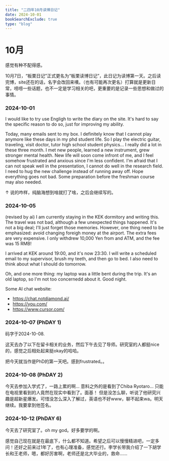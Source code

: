 ```yaml
---
title: "二四年10月读博日记"
date: 2024-10-01
bookSearchExclude: true
type: "blog"
---
```



<!--more-->

# 10月

感觉有种不配得感。

10月7日，“板栗日记”正式更名为“板栗读博日记”，此日记为读博第一天。之后读完博，site还在的话，名字会改回来噢。（也有可能再次更名）打算就是更新日常，唠唠一些话题，也不一定是学习相关的吧，更重要的是记录一些思想和做过的事情。

### 2024-10-01

I would like to try use Engligh to write the diary on the site. It's hard to say the specific reason to do so, just for improving my ability. 

Today, many emails sent to my box. I definitely know that I cannot play anymore like these days in my phd student life. So I play the electric guitar, traveling, visit doctor, tutor high school student physics... I really did a lot in these three month. I met new people, learned a new instrument, grew stronger mental health. New life will soon come infront of me, and I feel somehow frustrated and anxious since I'm less confident. I'm afraid that I can not speak well in the presentation, I cannot do well in the research field. I need to hug the new challenge instead of running away off. Hope everything goes not bad. Some preparation before the freshman course may also needed. 

↑ 说的咋样，纯脑海想到啥就打了啥，之后会继续写的。

### 2024-10-05 

(revised by ai) I am currently staying in the KEK dormitory and writing this. The travel was not bad, although a few unexpected things happened. It's not a big deal; I'll just forget those memories. However, one thing need to be emphasized: avoid changing foreigh money at the airport. The extra fees are very expensive. I only withdrew 10,000 Yen from and ATM, and the fee was 15 RMB! 

I arrived at KEK around 19:00, and it's now 23:30. I will write a scheduled email to my supervisor, brush my teeth, and then go to bed. I also need to think about what I should do tomorrow. 

Oh, and one more thing: my laptop was a little bent during the trip. It's an old laptop, so I'm not too concernedd about it. Good night. 

Some AI chat website:

- https://chat.notdiamond.ai/
- https://you.com/
- https://www.cursor.com/

### 2024-10-07 (PhDAY 1)

码字于2024-10-08.

这天去办了以下在留卡相关的业务，然后下午去见了导师。研究室的人都挺nice的，感觉之后相处起来挺okay的哈哈。

把今天就当作是PhD的第一天吧。感到frustrated。。

### 2024-10-08 (PhDAY 2)

今天去参加入学式了，一路上累的啊... 意料之外的是看到了Chiba Ryotaro... 只能在电视里看到的人竟然在现实中看到了。面基！
但是没怎么聊，听说了他研究兴趣是超新星爆发。可惜没怎么深入了解过，英语也不好www，聊不起来wa。明天继续。我要拿到他签名。

### 2024-10-12 (PhDAY 6)

今天去了研究室了。oh my god。好多要学的啊。

感觉自己现在就是在最底下，什么都不知道。希望之后可以慢慢精进吧，一定多问！还好之前来过1年了，也有心理准备，感觉还行。李学长带我介绍了一下胡学长和王老师，嗯，都好厉害啊，老师还是北大毕业的，救命……



